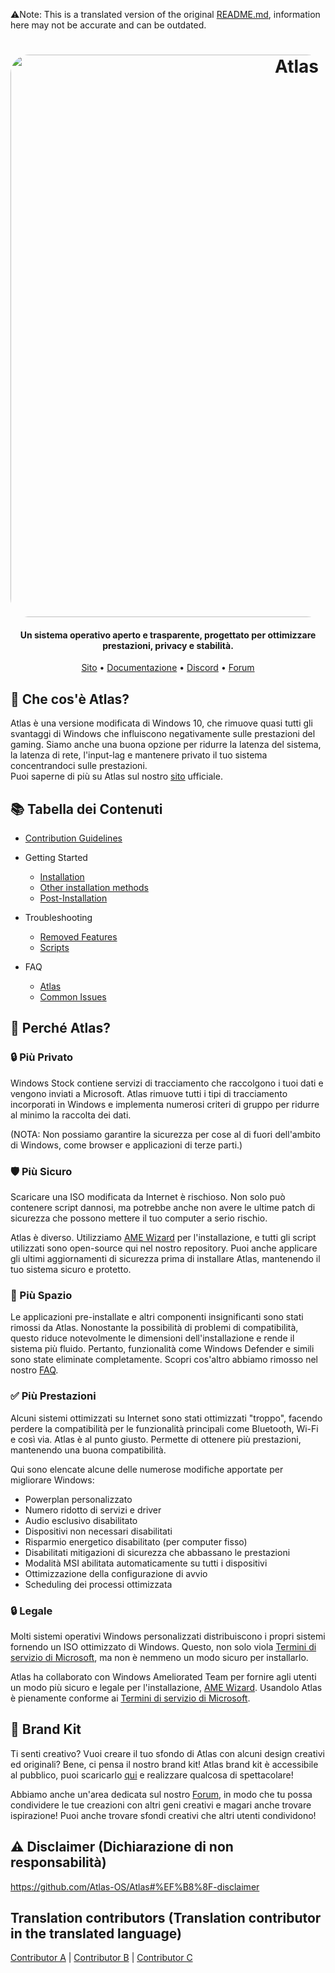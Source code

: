 ⚠️Note: This is a translated version of the original [README.md](https://github.com/Atlas-OS/Atlas/blob/main/README.md), information here may not be accurate and can be outdated.
<h1 align="center">
  <a href="http://atlasos.net"><img src="https://gcore.jsdelivr.net/gh/Atlas-OS/Atlas@main/img/banner.png" alt="Atlas" width="900" style="border-radius: 30px"></a>
</h1>

<h4 align="center">Un sistema operativo aperto e trasparente, progettato per ottimizzare prestazioni, privacy e stabilità.</h4>

<p align="center">
  <a href="https://atlasos.net">Sito</a>
  •
  <a href="https://docs.atlasos.net">Documentazione</a>
  •
  <a href="https://discord.atlasos.net" target="_blank">Discord</a>
  •
  <a href="https://forum.atlasos.net">Forum</a>
</p>

## 🤔 **Che cos'è Atlas?**

Atlas è una versione modificata di Windows 10, che rimuove quasi tutti gli svantaggi di Windows che influiscono negativamente sulle prestazioni del gaming.
Siamo anche una buona opzione per ridurre la latenza del sistema, la latenza di rete, l'input-lag e mantenere privato il tuo sistema concentrandoci sulle prestazioni.<br>
Puoi saperne di più su Atlas sul nostro [sito](https://atlasos.net) ufficiale.

## 📚 **Tabella dei Contenuti**

- [Contribution Guidelines](https://docs.atlasos.net/contributions)

- Getting Started
  - [Installation](https://docs.atlasos.net/getting-started/installation)
  - [Other installation methods](https://docs.atlasos.net/getting-started/other-installation-methods/no-usb)
  - [Post-Installation](https://docs.atlasos.net/getting-started/post-installation/drivers)

- Troubleshooting
  - [Removed Features](https://docs.atlasos.net/troubleshooting/removed-features)
  - [Scripts](https://docs.atlasos.net/troubleshooting/scripts)

- FAQ
  - [Atlas](https://atlasos.net/faq)
  - [Common Issues](https://docs.atlasos.net/troubleshooting/common-issues/hyper-v/)

## 👀 **Perché Atlas?**

### 🔒 Più Privato
Windows Stock contiene servizi di tracciamento che raccolgono i tuoi dati e vengono inviati a Microsoft.
Atlas rimuove tutti i tipi di tracciamento incorporati in Windows e implementa numerosi criteri di gruppo per ridurre al minimo la raccolta dei dati.

(NOTA: Non possiamo garantire la sicurezza per cose al di fuori dell'ambito di Windows, come browser e applicazioni di terze parti.)

### 🛡️ Più Sicuro
Scaricare una ISO modificata da Internet è rischioso. Non solo può contenere script dannosi, ma potrebbe anche non avere le ultime patch di sicurezza che possono mettere il tuo computer a serio rischio.

Atlas è diverso. Utilizziamo [AME Wizard](https://ameliorated.io) per l'installazione, e tutti gli script utilizzati sono open-source qui nel nostro repository. Puoi anche applicare gli ultimi aggiornamenti di sicurezza prima di installare Atlas, mantenendo il tuo sistema sicuro e protetto.

### 🚀 Più Spazio
Le applicazioni pre-installate e altri componenti insignificanti sono stati rimossi da Atlas. Nonostante la possibilità di problemi di compatibilità, questo riduce notevolmente le dimensioni dell'installazione e rende il sistema più fluido. Pertanto, funzionalità come Windows Defender e simili sono state eliminate completamente.
Scopri cos'altro abbiamo rimosso nel nostro [FAQ](https://docs.atlasos.net/troubleshooting/removed-features).

### ✅ Più Prestazioni
Alcuni sistemi ottimizzati su Internet sono stati ottimizzati "troppo", facendo perdere la compatibilità per le funzionalità principali come Bluetooth, Wi-Fi e così via.
Atlas è al punto giusto. Permette di ottenere più prestazioni, mantenendo una buona compatibilità.

Qui sono elencate alcune delle numerose modifiche apportate per migliorare Windows:
- Powerplan personalizzato
- Numero ridotto di servizi e driver
- Audio esclusivo disabilitato
- Dispositivi non necessari disabilitati
- Risparmio energetico disabilitato (per computer fisso)
- Disabilitati mitigazioni di sicurezza che abbassano le prestazioni
- Modalità MSI abilitata automaticamente su tutti i dispositivi
- Ottimizzazione della configurazione di avvio
- Scheduling dei processi ottimizzata

### 🔒 Legale
Molti sistemi operativi Windows personalizzati distribuiscono i propri sistemi fornendo un ISO ottimizzato di Windows. Questo, non solo viola [Termini di servizio di Microsoft](https://www.microsoft.com/en-us/Useterms/Retail/Windows/10/UseTerms_Retail_Windows_10_English.htm), ma non è nemmeno un modo sicuro per installarlo.

Atlas ha collaborato con Windows Ameliorated Team per fornire agli utenti un modo più sicuro e legale per l'installazione, [AME Wizard](https://ameliorated.io). Usandolo Atlas è pienamente conforme ai [Termini di servizio di Microsoft](https://www.microsoft.com/en-us/Useterms/Retail/Windows/10/UseTerms_Retail_Windows_10_English.htm).

## 🎨 Brand Kit
Ti senti creativo? Vuoi creare il tuo sfondo di Atlas con alcuni design creativi ed originali? Bene, ci pensa il nostro brand kit!
Atlas brand kit è accessibile al pubblico, puoi scaricarlo [qui](https://cdn.jsdelivr.net/gh/Atlas-OS/Atlas@main/img/brand-kit.zip) e realizzare qualcosa di spettacolare!

Abbiamo anche un'area dedicata sul nostro [Forum](https://forum.atlasos.net/t/art-showcase), in modo che tu possa condividere le tue creazioni con altri geni creativi e magari anche trovare ispirazione! Puoi anche trovare sfondi creativi che altri utenti condividono!

## ⚠️ Disclaimer (Dichiarazione di non responsabilità)
https://github.com/Atlas-OS/Atlas#%EF%B8%8F-disclaimer

## Translation contributors (Translation contributor in the translated language)
[Contributor A](https://github.com/A) |
[Contributor B](https://github.com/B) |
[Contributor C](https://github.com/C)

